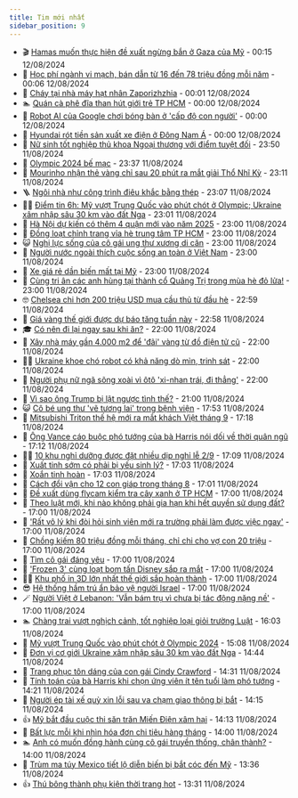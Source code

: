 ```yaml
---
title: Tim mới nhất
sidebar_position: 9
---
```


<!-- vnexpress-tin-moi-nhat:START -->
- 🎬 [Hamas muốn thực hiện đề xuất ngừng bắn ở Gaza của Mỹ](https://vnexpress.net/hamas-muon-thuc-hien-de-xuat-ngung-ban-o-gaza-cua-my-4780339.html) - 00:15 12/08/2024
- 🐎 [Học phí ngành vi mạch, bán dẫn từ 16 đến 78 triệu đồng mỗi năm](https://vnexpress.net/hoc-phi-nganh-vi-mach-ban-dan-4779299.html) - 00:06 12/08/2024
- 🦍 [Cháy tại nhà máy hạt nhân Zaporizhzhia](https://vnexpress.net/chay-tai-nha-may-hat-nhan-zaporizhzhia-4780344.html) - 00:01 12/08/2024
- 🏊 [Quán cà phê đĩa than hút giới trẻ TP HCM](https://vnexpress.net/quan-ca-phe-dia-than-hut-gioi-tre-tp-hcm-4780227.html) - 00:00 12/08/2024
- 🎊 [Robot AI của Google chơi bóng bàn ở &#39;cấp độ con người&#39;](https://vnexpress.net/robot-ai-cua-google-choi-bong-ban-o-cap-do-con-nguoi-4780191.html) - 00:00 12/08/2024
- 🎃 [Hyundai rót tiền sản xuất xe điện ở Đông Nam Á](https://vnexpress.net/hyundai-rot-tien-san-xuat-xe-dien-o-dong-nam-a-4779941.html) - 00:00 12/08/2024
- 🧰 [Nữ sinh tốt nghiệp thủ khoa Ngoại thương với điểm tuyệt đối](https://vnexpress.net/nu-sinh-tot-nghiep-thu-khoa-ngoai-thuong-voi-diem-tuyet-doi-4780255.html) - 23:50 11/08/2024
- 🔭 [Olympic 2024 bế mạc](https://vnexpress.net/olympic-2024-be-mac-4780336.html) - 23:37 11/08/2024
- 🫶 [Mourinho nhận thẻ vàng chỉ sau 20 phút ra mắt giải Thổ Nhĩ Kỳ](https://vnexpress.net/mourinho-nhan-the-vang-chi-sau-20-phut-ra-mat-giai-tho-nhi-ky-4780342.html) - 23:11 11/08/2024
- 🪜 [Ngôi nhà như công trình điêu khắc bằng thép](https://vnexpress.net/ngoi-nha-nhu-cong-trinh-dieu-khac-bang-thep-4780098.html) - 23:07 11/08/2024
- 👨‍🏫 [Điểm tin 6h: Mỹ vượt Trung Quốc vào phút chót ở Olympic; Ukraine xâm nhập sâu 30 km vào đất Nga](https://vnexpress.net/diem-tin-6h-my-vuot-trung-quoc-vao-phut-chot-o-olympic-ukraine-xam-nhap-sau-30-km-vao-dat-nga-4780338.html) - 23:01 11/08/2024
- 🎊 [Hà Nội dự kiến có thêm 4 quận mới vào năm 2025](https://vnexpress.net/ha-noi-du-kien-co-them-4-quan-moi-vao-nam-2025-4780313.html) - 23:00 11/08/2024
- 🎊 [Đồng loạt chỉnh trang vỉa hè trung tâm TP HCM](https://vnexpress.net/dong-loat-chinh-trang-via-he-trung-tam-tp-hcm-4780226.html) - 23:00 11/08/2024
- 😺 [Nghị lực sống của cô gái ung thư xương di căn](https://vnexpress.net/nghi-luc-song-cua-co-gai-ung-thu-xuong-di-can-4780210.html) - 23:00 11/08/2024
- 🐘 [Người nước ngoài thích cuộc sống an toàn ở Việt Nam](https://vnexpress.net/nguoi-nuoc-ngoai-thich-cuoc-song-an-toan-o-viet-nam-4779314.html) - 23:00 11/08/2024
- 🌁 [Xe giá rẻ dần biến mất tại Mỹ](https://vnexpress.net/xe-gia-re-dan-bien-mat-tai-my-4780159.html) - 23:00 11/08/2024
- 🐲 [Cùng tri ân các anh hùng tại thành cổ Quảng Trị trong mùa hè đỏ lửa!](https://vnexpress.net/cung-tri-an-cac-anh-hung-tai-thanh-co-quang-tri-trong-mua-he-do-lua-4780316.html) - 23:00 11/08/2024
- 🤓 [Chelsea chi hơn 200 triệu USD mua cầu thủ từ đầu hè](https://vnexpress.net/chelsea-chi-hon-200-trieu-usd-mua-cau-thu-tu-dau-he-4780337.html) - 22:59 11/08/2024
- 💪 [Giá vàng thế giới được dự báo tăng tuần này](https://vnexpress.net/gia-vang-the-gioi-duoc-du-bao-tang-tuan-nay-4780244.html) - 22:58 11/08/2024
- 🎓 [Có nên đi lại ngay sau khi ăn?](https://vnexpress.net/co-nen-di-lai-ngay-sau-khi-an-4780254.html) - 22:00 11/08/2024
- 🫣 [Xây nhà máy gần 4.000 m2 để &#39;đãi&#39; vàng từ đồ điện tử cũ](https://vnexpress.net/xay-nha-may-gan-4-000-m2-de-dai-vang-tu-do-dien-tu-cu-4780180.html) - 22:00 11/08/2024
- 🧑‍💻 [Ukraine khoe chó robot có khả năng dò mìn, trinh sát](https://vnexpress.net/ukraine-khoe-cho-robot-co-kha-nang-do-min-trinh-sat-4779920.html) - 22:00 11/08/2024
- 🐲 [Người phụ nữ ngã sõng xoài vì ôtô &#39;xi-nhan trái, đi thẳng&#39;](https://vnexpress.net/nguoi-phu-nu-nga-song-xoai-vi-oto-xi-nhan-trai-di-thang-4780311.html) - 22:00 11/08/2024
- 🌝 [Vì sao ông Trump bị lật ngược tình thế?](https://vnexpress.net/vi-sao-ong-trump-bi-lat-nguoc-tinh-the-4780334.html) - 21:00 11/08/2024
- 😺 [Cô bé ung thư &#39;vẽ tương lai&#39; trong bệnh viện](https://vnexpress.net/co-be-ung-thu-ve-tuong-lai-trong-benh-vien-4779089.html) - 17:53 11/08/2024
- 🐎 [Mitsubishi Triton thế hệ mới ra mắt khách Việt tháng 9](https://vnexpress.net/mitsubishi-triton-the-he-moi-ra-mat-khach-viet-thang-9-4780320.html) - 17:18 11/08/2024
- 🎡 [Ông Vance cáo buộc phó tướng của bà Harris nói dối về thời quân ngũ](https://vnexpress.net/ong-vance-cao-buoc-pho-tuong-cua-ba-harris-noi-doi-ve-thoi-quan-ngu-4779008.html) - 17:12 11/08/2024
- 👨‍🏫 [10 khu nghỉ dưỡng được đặt nhiều dịp nghỉ lễ 2/9](https://vnexpress.net/10-khu-nghi-duong-duoc-dat-nhieu-dip-nghi-le-2-9-4779969.html) - 17:09 11/08/2024
- 🦆 [Xuất tinh sớm có phải bị yếu sinh lý?](https://vnexpress.net/xuat-tinh-som-co-phai-bi-yeu-sinh-ly-4780139.html) - 17:03 11/08/2024
- 🚦 [Xoắn tinh hoàn](https://vnexpress.net/xoan-tinh-hoan-4775166.html) - 17:03 11/08/2024
- 💫 [Cách đổi vận cho 12 con giáp trong tháng 8](https://vnexpress.net/cach-doi-van-cho-12-con-giap-trong-thang-8-4779702.html) - 17:01 11/08/2024
- 🎉 [Đề xuất dùng flycam kiểm tra cây xanh ở TP HCM](https://vnexpress.net/de-xuat-dung-flycam-kiem-tra-cay-xanh-o-tp-hcm-4780307.html) - 17:00 11/08/2024
- 🌋 [Theo luật mới, khi nào không phải gia hạn khi hết quyền sử dụng đất?](https://vnexpress.net/cac-truong-hop-phai-va-khong-phai-gia-han-khi-het-han-su-dung-dat-4780275.html) - 17:00 11/08/2024
- 🤖 [&#39;Rất vô lý khi đòi hỏi sinh viên mới ra trường phải làm được việc ngay&#39;](https://vnexpress.net/rat-vo-ly-khi-doi-hoi-sinh-vien-moi-ra-truong-phai-lam-duoc-viec-ngay-4780228.html) - 17:00 11/08/2024
- 🦏 [Chồng kiếm 80 triệu đồng mỗi tháng, chỉ chi cho vợ con 20 triệu](https://vnexpress.net/chong-kiem-80-trieu-dong-moi-thang-chi-chi-cho-vo-con-20-trieu-4780196.html) - 17:00 11/08/2024
- 🦩 [Tìm cô gái đáng yêu](https://vnexpress.net/tim-co-gai-dang-yeu-4780182.html) - 17:00 11/08/2024
- 👺 [&#39;Frozen 3&#39; cùng loạt bom tấn Disney sắp ra mắt](https://vnexpress.net/frozen-3-cung-loat-bom-tan-disney-sap-ra-mat-4780138.html) - 17:00 11/08/2024
- 🧑‍🏫 [Khu phố in 3D lớn nhất thế giới sắp hoàn thành](https://vnexpress.net/khu-pho-in-3d-lon-nhat-the-gioi-sap-hoan-thanh-4780119.html) - 17:00 11/08/2024
- 😎 [Hệ thống hầm trú ẩn bảo vệ người Israel](https://vnexpress.net/he-thong-ham-tru-an-bao-ve-nguoi-israel-4779884.html) - 17:00 11/08/2024
- 🪄 [Người Việt ở Lebanon: &#39;Vẫn bám trụ vì chưa bị tác động nặng nề&#39;](https://vnexpress.net/nguoi-viet-o-lebanon-van-bam-tru-vi-chua-bi-tac-dong-nang-ne-4780321.html) - 17:00 11/08/2024
- 🏊 [Chàng trai vượt nghịch cảnh, tốt nghiệp loại giỏi trường Luật](https://vnexpress.net/chang-trai-vuot-nghich-canh-tot-nghiep-loai-gioi-truong-luat-4780088.html) - 16:03 11/08/2024
- 💃 [Mỹ vượt Trung Quốc vào phút chót ở Olympic 2024](https://vnexpress.net/my-vuot-trung-quoc-vao-phut-chot-o-olympic-2024-4780312.html) - 15:08 11/08/2024
- 🦆 [Đơn vị cơ giới Ukraine xâm nhập sâu 30 km vào đất Nga](https://vnexpress.net/don-vi-co-gioi-ukraine-xam-nhap-sau-30-km-vao-dat-nga-4780304.html) - 14:44 11/08/2024
- 🎊 [Trang phục tôn dáng của con gái Cindy Crawford](https://vnexpress.net/trang-phuc-ton-dang-cua-con-gai-cindy-crawford-4780285.html) - 14:31 11/08/2024
- 👺 [Tính toán của bà Harris khi chọn ứng viên ít tên tuổi làm phó tướng](https://vnexpress.net/tinh-toan-cua-ba-harris-khi-chon-ung-vien-it-ten-tuoi-lam-pho-tuong-4778575.html) - 14:21 11/08/2024
- 🎡 [Người ép tài xế quỳ xin lỗi sau va chạm giao thông bị bắt](https://vnexpress.net/nguoi-ep-tai-xe-quy-xin-loi-sau-va-cham-giao-thong-bi-bat-4780306.html) - 14:15 11/08/2024
- 👍 [Mỹ bắt đầu cuộc thi săn trăn Miến Điện xâm hại](https://vnexpress.net/my-bat-dau-cuoc-thi-san-tran-mien-dien-xam-hai-4780127.html) - 14:13 11/08/2024
- 🐎 [Bất lực mỗi khi nhìn hóa đơn chi tiêu hàng tháng](https://vnexpress.net/bat-luc-moi-khi-nhin-hoa-don-chi-tieu-hang-thang-4780287.html) - 14:00 11/08/2024
- 🏊 [Anh có muốn đồng hành cùng cô gái truyền thống, chân thành?](https://vnexpress.net/anh-co-muon-dong-hanh-cung-co-gai-truyen-thong-chan-thanh-4780181.html) - 14:00 11/08/2024
- 🦩 [Trùm ma túy Mexico tiết lộ diễn biến bị bắt cóc đến Mỹ](https://vnexpress.net/trum-ma-tuy-mexico-tiet-lo-dien-bien-bi-bat-coc-den-my-4780291.html) - 13:36 11/08/2024
- 👍 [Thú bông thành phụ kiện thời trang hot](https://vnexpress.net/thu-bong-thanh-phu-kien-thoi-trang-hot-4780251.html) - 13:31 11/08/2024<!-- vnexpress-tin-moi-nhat:END -->
